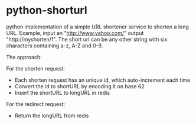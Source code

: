 # python-shorturl

python implementation of a simple URL shortener service to shorten a long URL. Example, input  an  "http://www.yahoo.com/" output "http://myshorten/1". The short url can be any other string with six characters containing a-z, A-Z and 0-9. 

The approach:

For the shorten request:
- Each shorten request has an unique id, which auto-increment each time
- Convert the id to shortURL by encoding it on base 62
- Insert the shortURL to longURL in redis

For the redirect request:
- Return the longURL from redis
